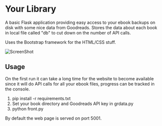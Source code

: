 Your Library
====

A basic Flask application providing easy access to your ebook backups on disk with some nice data from Goodreads. Stores the data about each book in local file called "db" to cut down on the number of API calls.

Uses the Bootstrap framework for the HTML/CSS stuff.

![ScreenShot](http://nyxi.eu/pics/projects/library.jpg)

Usage
-----
On the first run it can take a long time for the website to become available since it will do API calls for all your ebook files, progress can be tracked in the console.

1. pip install -r requirements.txt
2. Set your book directory and Goodreads API key in grdata.py
3. python front.py

By default the web page is served on port 5001.
